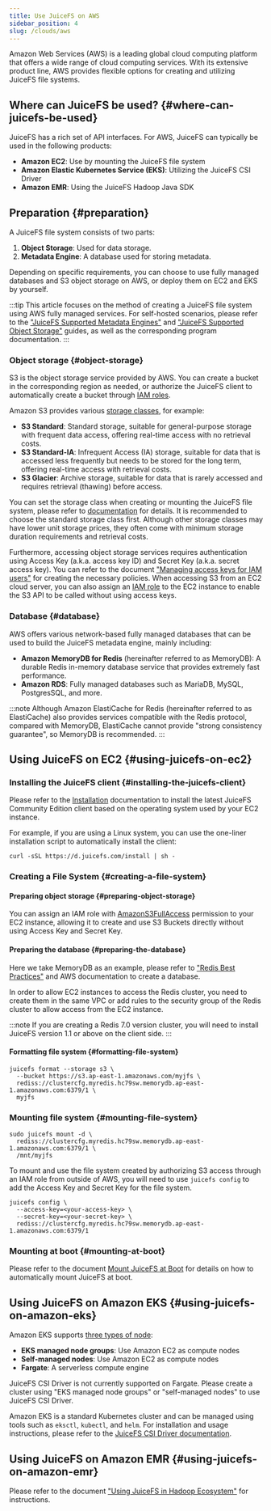```yaml
---
title: Use JuiceFS on AWS
sidebar_position: 4
slug: /clouds/aws
---
```


Amazon Web Services (AWS) is a leading global cloud computing platform that offers a wide range of cloud computing services. With its extensive product line, AWS provides flexible options for creating and utilizing JuiceFS file systems.

## Where can JuiceFS be used? {#where-can-juicefs-be-used}

JuiceFS has a rich set of API interfaces. For AWS, JuiceFS can typically be used in the following products:

- **Amazon EC2**: Use by mounting the JuiceFS file system
- **Amazon Elastic Kubernetes Service (EKS)**: Utilizing the JuiceFS CSI Driver
- **Amazon EMR**: Using the JuiceFS Hadoop Java SDK

## Preparation {#preparation}

A JuiceFS file system consists of two parts:

1. **Object Storage**: Used for data storage.
2. **Metadata Engine**: A database used for storing metadata.

Depending on specific requirements, you can choose to use fully managed databases and S3 object storage on AWS, or deploy them on EC2 and EKS by yourself.

:::tip
This article focuses on the method of creating a JuiceFS file system using AWS fully managed services. For self-hosted scenarios, please refer to the ["JuiceFS Supported Metadata Engines"](../guide/how_to_set_up_metadata_engine.md) and ["JuiceFS Supported Object Storage"](../guide/how_to_set_up_object_storage.md) guides, as well as the corresponding program documentation.
:::

### Object storage {#object-storage}

S3 is the object storage service provided by AWS. You can create a bucket in the corresponding region as needed, or authorize the JuiceFS client to automatically create a bucket through [IAM roles](../guide/how_to_set_up_object_storage.md#aksk).

Amazon S3 provides various [storage classes](https://docs.aws.amazon.com/AmazonS3/latest/userguide/storage-class-intro.html), for example:

- **S3 Standard**: Standard storage, suitable for general-purpose storage with frequent data access, offering real-time access with no retrieval costs.
- **S3 Standard-IA**: Infrequent Access (IA) storage, suitable for data that is accessed less frequently but needs to be stored for the long term, offering real-time access with retrieval costs.
- **S3 Glacier**: Archive storage, suitable for data that is rarely accessed and requires retrieval (thawing) before access.

You can set the storage class when creating or mounting the JuiceFS file system, please refer to [documentation](../guide/how_to_set_up_object_storage.md#storage-class) for details. It is recommended to choose the standard storage class first. Although other storage classes may have lower unit storage prices, they often come with minimum storage duration requirements and retrieval costs.

Furthermore, accessing object storage services requires authentication using Access Key (a.k.a. access key ID) and Secret Key (a.k.a. secret access key). You can refer to the document ["Managing access keys for IAM users"](https://docs.aws.amazon.com/IAM/latest/UserGuide/id_credentials_access-keys.html) for creating the necessary policies. When accessing S3 from an EC2 cloud server, you can also assign an [IAM role](https://docs.aws.amazon.com/IAM/latest/UserGuide/id_roles.html) to the EC2 instance to enable the S3 API to be called without using access keys.

### Database {#database}

AWS offers various network-based fully managed databases that can be used to build the JuiceFS metadata engine, mainly including:

- **Amazon MemoryDB for Redis** (hereinafter referred to as MemoryDB): A durable Redis in-memory database service that provides extremely fast performance.
- **Amazon RDS**: Fully managed databases such as MariaDB, MySQL, PostgresSQL, and more.

:::note
Although Amazon ElastiCache for Redis (hereinafter referred to as ElastiCache) also provides services compatible with the Redis protocol, compared with MemoryDB, ElastiCache cannot provide "strong consistency guarantee", so MemoryDB is recommended.
:::

## Using JuiceFS on EC2 {#using-juicefs-on-ec2}

### Installing the JuiceFS client {#installing-the-juicefs-client}

Please refer to the [Installation](../getting-started/installation.md) documentation to install the latest JuiceFS Community Edition client based on the operating system used by your EC2 instance.

For example, if you are using a Linux system, you can use the one-liner installation script to automatically install the client:

```shell
curl -sSL https://d.juicefs.com/install | sh -
```

### Creating a File System {#creating-a-file-system}

#### Preparing object storage {#preparing-object-storage}

You can assign an IAM role with [AmazonS3FullAccess](https://docs.aws.amazon.com/AmazonS3/latest/userguide/security-iam-awsmanpol.html#security-iam-awsmanpol-amazons3fullaccess) permission to your EC2 instance, allowing it to create and use S3 Buckets directly without using Access Key and Secret Key.

#### Preparing the database {#preparing-the-database}

Here we take MemoryDB as an example, please refer to ["Redis Best Practices"](../administration/metadata/redis_best_practices.md) and AWS documentation to create a database.

In order to allow EC2 instances to access the Redis cluster, you need to create them in the same VPC or add rules to the security group of the Redis cluster to allow access from the EC2 instance.

:::note
If you are creating a Redis 7.0 version cluster, you will need to install JuiceFS version 1.1 or above on the client side.
:::

#### Formatting file system {#formatting-file-system}

```shell
juicefs format --storage s3 \
  --bucket https://s3.ap-east-1.amazonaws.com/myjfs \
  rediss://clustercfg.myredis.hc79sw.memorydb.ap-east-1.amazonaws.com:6379/1 \
  myjfs
```

### Mounting file system {#mounting-file-system}

```shell
sudo juicefs mount -d \
  rediss://clustercfg.myredis.hc79sw.memorydb.ap-east-1.amazonaws.com:6379/1 \
  /mnt/myjfs
```

To mount and use the file system created by authorizing S3 access through an IAM role from outside of AWS, you will need to use `juicefs config` to add the Access Key and Secret Key for the file system.

```shell
juicefs config \
  --access-key=<your-access-key> \
  --secret-key=<your-secret-key> \
  rediss://clustercfg.myredis.hc79sw.memorydb.ap-east-1.amazonaws.com:6379/1
```

### Mounting at boot {#mounting-at-boot}

Please refer to the document [Mount JuiceFS at Boot](../administration/mount_at_boot.md) for details on how to automatically mount JuiceFS at boot.

## Using JuiceFS on Amazon EKS {#using-juicefs-on-amazon-eks}

Amazon EKS supports [three types of node](https://docs.aws.amazon.com/eks/latest/userguide/eks-compute.html):

- **EKS managed node groups**: Use Amazon EC2 as compute nodes
- **Self-managed nodes**: Use Amazon EC2 as compute nodes
- **Fargate**: A serverless compute engine

JuiceFS CSI Driver is not currently supported on Fargate. Please create a cluster using "EKS managed node groups" or "self-managed nodes" to use JuiceFS CSI Driver.

Amazon EKS is a standard Kubernetes cluster and can be managed using tools such as `eksctl`, `kubectl`, and `helm`. For installation and usage instructions, please refer to the [JuiceFS CSI Driver documentation](/docs/csi/introduction).

## Using JuiceFS on Amazon EMR {#using-juicefs-on-amazon-emr}

Please refer to the document ["Using JuiceFS in Hadoop Ecosystem"](../deployment/hadoop_java_sdk.md) for instructions.
